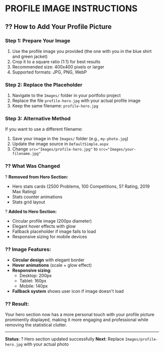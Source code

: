 # PROFILE IMAGE INSTRUCTIONS

## ?? How to Add Your Profile Picture

### Step 1: Prepare Your Image
1. Use the profile image you provided (the one with you in the blue shirt and green jacket)
2. Crop it to a square ratio (1:1) for best results
3. Recommended size: 400x400 pixels or larger
4. Supported formats: JPG, PNG, WebP

### Step 2: Replace the Placeholder
1. Navigate to the `Images/` folder in your portfolio project
2. Replace the file `profile-hero.jpg` with your actual profile image
3. Keep the same filename: `profile-hero.jpg`

### Step 3: Alternative Method
If you want to use a different filename:
1. Save your image in the `Images/` folder (e.g., `my-photo.jpg`)
2. Update the image source in `DefaultSimple.aspx`
3. Change `src="Images/profile-hero.jpg"` to `src="Images/your-filename.jpg"`

### ?? What Was Changed

? **Removed from Hero Section:**
- Hero stats cards (2500 Problems, 100 Competitions, 5? Rating, 2019 Max Rating)
- Stats counter animations
- Stats grid layout

? **Added to Hero Section:**
- Circular profile image (200px diameter)
- Elegant hover effects with glow
- Fallback placeholder if image fails to load
- Responsive sizing for mobile devices

### ?? **Image Features:**
- **Circular design** with elegant border
- **Hover animations** (scale + glow effect)
- **Responsive sizing**: 
  - Desktop: 200px
  - Tablet: 160px  
  - Mobile: 140px
- **Fallback system** shows user icon if image doesn't load

### ?? **Result:**
Your hero section now has a more personal touch with your profile picture prominently displayed, making it more engaging and professional while removing the statistical clutter.

---
**Status**: ? Hero section updated successfully
**Next**: Replace `Images/profile-hero.jpg` with your actual photo